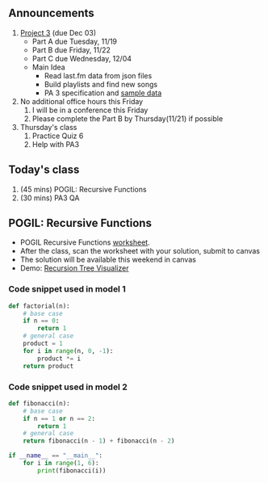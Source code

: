 ## Announcements
1. [Project 3](https://w3.cs.jmu.edu/cs149/f24/pa/pa3/) (due Dec 03)
   - Part A due Tuesday, 11/19
   - Part B due Friday, 11/22
   - Part C due Wednesday, 12/04
   - Main Idea
     - Read last.fm data from json files
     - Build playlists and find new songs
     - PA 3 specification and [sample data](https://w3.cs.jmu.edu/cs149/f24/pa/pa3/stubs/sample_data.py)
2. No additional office hours this Friday
   1. I will be in a conference this Friday
   2. Please complete the Part B by Thursday(11/21) if possible
3. Thursday's class
   1. Practice Quiz 6
   2. Help with PA3

## Today's class
1. (45 mins) POGIL: Recursive Functions
2. (30 mins) PA3 QA

## POGIL: Recursive Functions
- POGIL Recursive Functions [worksheet](pogil_sheet\Act12-Recursive_Student.pdf).
- After the class, scan the worksheet with your solution, submit to canvas
- The solution will be available this weekend in canvas
- Demo: [Recursion Tree Visualizer](https://recursion.vercel.app/)

### Code snippet used in model 1

```python
def factorial(n):
    # base case
    if n == 0:
        return 1
    # general case
    product = 1
    for i in range(n, 0, -1):
        product *= i
    return product
```

### Code snippet used in model 2

```python
def fibonacci(n):
    # base case
    if n == 1 or n == 2:
        return 1
    # general case
    return fibonacci(n - 1) + fibonacci(n - 2)

if __name__ == "__main__":
    for i in range(1, 6):
        print(fibonacci(i))
```
